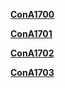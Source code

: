 **[ConA1700](RegionRules/ConA1700.md)**

**[ConA1701](RegionRules/ConA1701.md)**

**[ConA1702](RegionRules/ConA1702.md)**

**[ConA1703](RegionRules/ConA1703.md)**
